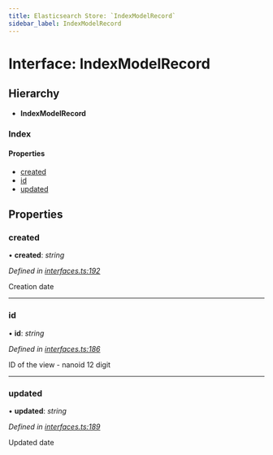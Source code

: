 ```yaml
---
title: Elasticsearch Store: `IndexModelRecord`
sidebar_label: IndexModelRecord
---
```


# Interface: IndexModelRecord

## Hierarchy

* **IndexModelRecord**

### Index

#### Properties

* [created](indexmodelrecord.md#created)
* [id](indexmodelrecord.md#id)
* [updated](indexmodelrecord.md#updated)

## Properties

###  created

• **created**: *string*

*Defined in [interfaces.ts:192](https://github.com/terascope/teraslice/blob/a3992c27/packages/elasticsearch-store/src/interfaces.ts#L192)*

Creation date

___

###  id

• **id**: *string*

*Defined in [interfaces.ts:186](https://github.com/terascope/teraslice/blob/a3992c27/packages/elasticsearch-store/src/interfaces.ts#L186)*

ID of the view - nanoid 12 digit

___

###  updated

• **updated**: *string*

*Defined in [interfaces.ts:189](https://github.com/terascope/teraslice/blob/a3992c27/packages/elasticsearch-store/src/interfaces.ts#L189)*

Updated date
